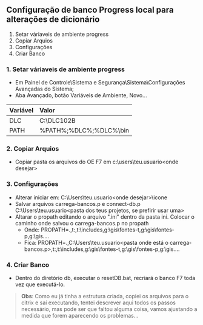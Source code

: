 ## Configuração de banco Progress local para alterações de dicionário

1. Setar váriaveis de ambiente progress
2. Copiar Arquios
3. Configurações
4. Criar Banco

### 1. Setar váriaveis de ambiente progress
- Em Painel de Controle\Sistema e Segurança\Sistema\Configurações Avançadas do Sistema; 
- Aba Avançado, botão Variáveis de Ambiente, Novo...

|Variável |Valor                 |
|:---------|:----------------------|
|DLC      |C:\DLC102B            |
|PATH     |%PATH%;%DLC%;%DLC%\bin|

### 2. Copiar Arquios
- Copiar pasta os arquivos do OE F7 em c:\users\teu.usuario\<onde desejar>

### 3. Configurações
- Alterar iniciar em: C:\Users\teu.usuario\<onde desejar>\icone
- Salvar arquivos carrega-bancos.p e connect-db.p C:\Users\teu.usuario\<pasta dos teus projetos, se prefirir usar uma>
- Altarar o propath editando o arquivo ".ini" dentro da pasta ini. Colocar o caminho onde salvou o carrega-bancos.p no propath
	- Onde: PROPATH=.,t:\,t:\includes,g:\gis\fontes-t,g:\gis\fontes-p,g:\gis\....
	- Fica: PROPATH=.,C:\Users\teu.usuario\<pasta onde está o carrega-bancos.p>,t:\,t:\includes,g:\gis\fontes-t,g:\gis\fontes-p,g:\gis\....

### 4. Criar Banco
- Dentro do diretório db, executar o resetDB.bat, recriará o banco F7 toda vez que executá-lo.

> **Obs**: Como eu já tinha a estrutura criada, copiei os arquivos para o citrix e saí executando, tentei descrever aqui todos os passos necessário,
mas pode ser que faltou alguma coisa, vamos ajustando a medida que forem aparecendo os problemas... 


